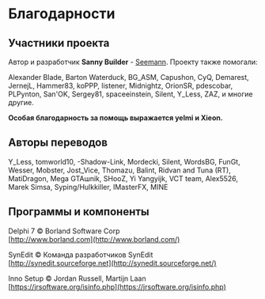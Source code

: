 # Благодарности

## Участники проекта

Автор и разработчик **Sanny Builder** - [Seemann](https://github.com/x87). Проекту также помогали:

Alexander Blade, Barton Waterduck, BG\_ASM, Capushon, CyQ, Demarest, JernejL, Hammer83, koPPP, listener, Midnightz, OrionSR, pdescobar, PLPynton, San'OK, Sergey81, spaceeinstein, Silent, Y\_Less, ZAZ, и многие другие.

**Особая благодарность за помощь выражается yelmi и Xieon.**

## Авторы переводов

Y\_Less, tomworld10, -Shadow-Link, Mordecki, Silent, WordsBG, FunGt, Wesser, Mobster, Jost\_Vice, Thomazu, Balint, Ridvan and Tuna \(RT\), MatiDragon, Mega GTAшnik, SHooZ, Yi Yangyijk, VCT team, Alex5526, Marek Simsa, Syping/Hulkkiller, IMasterFX, MINE

## Программы и компоненты

Delphi 7 © Borland Software Corp  
[http://www.borland.com](http://www.borland.com/)

SynEdit © Команда разработчиков SynEdit  
[http://synedit.sourceforge.net](http://synedit.sourceforge.net/)

Inno Setup © Jordan Russell, Martijn Laan  
[https://jrsoftware.org/isinfo.php](https://jrsoftware.org/isinfo.php)



